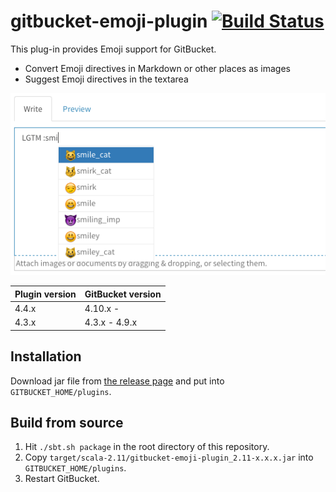 # gitbucket-emoji-plugin [![Build Status](https://travis-ci.org/gitbucket/gitbucket-emoji-plugin.svg?branch=master)](https://travis-ci.org/gitbucket/gitbucket-emoji-plugin)

This plug-in provides Emoji support for GitBucket.

- Convert Emoji directives in Markdown or other places as images
- Suggest Emoji directives in the textarea

![Completion Emoji in textarea](emoji.png)

Plugin version | GitBucket version
:--------------|:--------------------
4.4.x          | 4.10.x -
4.3.x          | 4.3.x - 4.9.x

## Installation

Download jar file from [the release page](https://github.com/gitbucket/gitbucket-emoji-plugin/releases) and put into `GITBUCKET_HOME/plugins`.

## Build from source

1. Hit `./sbt.sh package` in the root directory of this repository.
2. Copy `target/scala-2.11/gitbucket-emoji-plugin_2.11-x.x.x.jar` into `GITBUCKET_HOME/plugins`.
3. Restart GitBucket.
